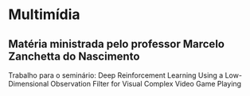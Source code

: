 # Multimídia

## Matéria ministrada pelo professor Marcelo Zanchetta do Nascimento

Trabalho para o seminário: Deep Reinforcement Learning Using a Low-Dimensional Observation Filter for Visual Complex Video Game Playing
